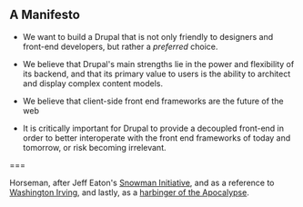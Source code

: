 ## A Manifesto

- We want to build a Drupal that is not only friendly to designers and front-end developers, but rather a _preferred_ choice.

- We believe that Drupal's main strengths lie in the power and flexibility of its backend, and that its primary value to users is the ability to architect and display complex content models.

- We believe that client-side front end frameworks are the future of the web

- It is critically important for Drupal to provide a decoupled front-end in order to better interoperate with the front end frameworks of today and tomorrow, or risk becoming irrelevant. 

===

Horseman, after Jeff Eaton's [Snowman Initiative](http://groups.drupal.org/snowman), and as a reference to [Washington Irving](http://en.wikipedia.org/wiki/Headless_horseman), and lastly, as a [harbinger of the Apocalypse](http://en.wikipedia.org/wiki/Four_Horsemen_of_the_Apocalypse).
